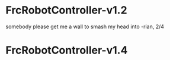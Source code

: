 # FrcRobotController-v1.2

somebody please get me a wall to smash my head into -rian, 2/4
# FrcRobotController-v1.4
